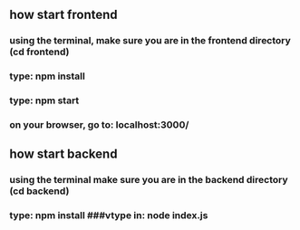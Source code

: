 ## how start frontend

### using the terminal, make sure you are in the frontend directory (cd frontend)
### type: npm install
### type: npm start
### on your browser, go to: localhost:3000/

## how start backend

### using the terminal make sure you are in the backend directory (cd backend)
### type: npm install ###vtype in: node index.js
